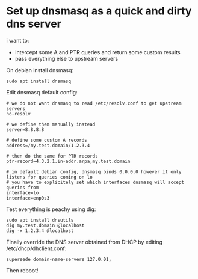 # Set up dnsmasq as a quick and dirty dns server
i want to:
- intercept some A and PTR queries and return some custom results
- pass everything else to upstream servers

On debian install dnsmasq:
```
sudo apt install dnsmasq
```

Edit dnsmasq default config:
```
# we do not want dnsmasq to read /etc/resolv.conf to get upstream servers
no-resolv

# we define them manually instead
server=8.8.8.8

# define some custom A records
address=/my.test.domain/1.2.3.4

# then do the same for PTR records
ptr-record=4.3.2.1.in-addr.arpa,my.test.domain

# in default debian config, dnsmasq binds 0.0.0.0 however it only listens for queries coming on lo
# you have to explicitely set which interfaces dnsmasq will accept queries from
interface=lo
interface=enp0s3
```

Test everything is peachy using dig:
```
sudo apt install dnsutils
dig my.test.domain @localhost
dig -x 1.2.3.4 @localhost
```

Finally override the DNS server obtained from DHCP by editing /etc/dhcp/dhclient.conf:
```
supersede domain-name-servers 127.0.01;
```

Then reboot!
